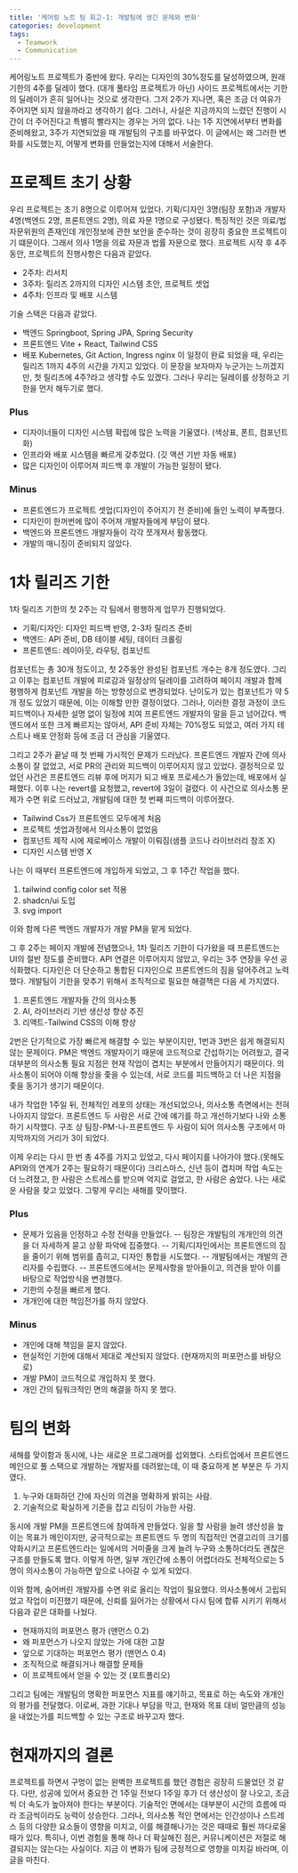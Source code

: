 ```yaml
---
title: '케어링 노트 팀 회고-1: 개발팀에 생긴 문제와 변화'
categories: development
tags:
  - Teamwork
  - Communication
---
```


케어링노트 프로젝트가 중반에 왔다. 우리는 디자인의 30%정도를 달성하였으며, 원래 기한의 4주를 딜레이 했다.
(대개 풀타임 프로젝트가 아닌) 사이드 프로젝트에서는 기한의 딜레이가 흔히 일어나는 것으로 생각한다. 그저 2주가 지나면, 혹은 조금 더 여유가 주어지면 되지 않을까라고 생각하기 쉽다.
그러나, 사실은 지금까지의 느렸던 진행이 시간이 더 주어진다고 특별히 빨라지는 경우는 거의 없다. 나는 1주 지연에서부터 변화를 준비해왔고, 3주가 지연되었을 때 개발팀의 구조를 바꾸었다.
이 글에서는 왜 그러한 변화를 시도했는지, 어떻게 변화를 만들었는지에 대해서 서술한다.

# 프로젝트 초기 상황

우리 프로젝트는 초기 8명으로 이루어져 있었다. 기획/디자인 3명(팀장 포함)과 개발자 4명(백엔드 2명, 프론트엔드 2명), 의료 자문 1명으로 구성됐다. 특징적인 것은 의료/법 자문위원의 존재인데 개인정보에 관한 보안을 준수하는 것이 굉장히 중요한 프로젝트이기 떄문이다. 그래서 의사 1명을 의료 자문과 법률 자문으로 했다.
프로젝트 시작 후 4주 동안, 프로젝트의 진행사항은 다음과 같았다.

- 2주차: 리서치
- 3주차: 릴리즈 2까지의 디자인 시스템 초안, 프로젝트 셋업
- 4주차: 인프라 및 배포 시스템

기술 스택은 다음과 같았다.

- 백엔드 Springboot, Spring JPA, Spring Security
- 프론트엔드 Vite + React, Tailwind CSS
- 배포 Kubernetes, Git Action, Ingress nginx
  이 일정이 완료 되었을 때, 우리는 릴리즈 1까지 4주의 시간을 가지고 있었다. 이 문장을 보자마자 누군가는 느끼겠지만, 첫 릴리즈에 4주?라고 생각할 수도 있겠다.
  그러나 우리는 딜레이를 상정하고 기한을 먼저 해두기로 했다.

### Plus

- 디자이너들이 디자인 시스템 확립에 많은 노력을 기울였다. (색상표, 폰트, 컴포넌트화)
- 인프라와 배포 시스템을 빠르게 갖추었다. (깃 액션 기반 자동 배포)
- 많은 디자인이 이루어져 피드백 후 개발이 가능한 일정이 됐다.

### Minus

- 프론트엔드가 프로젝트 셋업(디자인이 주어지기 전 준비)에 들인 노력이 부족했다.
- 디자인이 한꺼번에 많이 주어져 개발자들에게 부담이 됐다.
- 백엔드와 프론트엔드 개발자들이 각각 쪼개져서 활동했다.
- 개발의 매니징이 준비되지 않았다.

# 1차 릴리즈 기한

1차 릴리즈 기한의 첫 2주는 각 팀에서 평행하게 업무가 진행되었다.

- 기획/디자인: 디자인 피드백 반영, 2-3차 릴리즈 준비
- 백엔드: API 준비, DB 테이블 세팅, 데이터 크롤링
- 프론트엔드: 레이아웃, 라우팅, 컴포넌트

컴포넌트는 총 30개 정도이고, 첫 2주동안 완성된 컴포넌트 개수는 8개 정도였다. 그리고 이후는 컴포넌트 개발에 피로감과 일정상의 딜레이를 고려하여 페이지 개발과 함께 평행하게 컴포넌트 개발을 하는 방향성으로 변경되었다.
난이도가 있는 컴포넌트가 약 5개 정도 있었기 때문에, 이는 이해할 만한 결정이었다. 그러나, 이러한 결정 과정이 코드 피드백이나 자세한 설명 없이 일정에 치여 프론트엔드 개발자의 말을 듣고 넘어갔다.
백엔드에서 또한 크게 빠르지는 않아서, API 준비 자체는 70%정도 되었고, 여러 가지 테스트나 배포 안정화 등에 조금 더 관심을 기울였다.

그리고 2주가 끝날 때 첫 번째 가시적인 문제가 드러났다. 프론트엔드 개발자 간에 의사소통이 잘 없었고, 서로 PR의 관리와 피드백이 이루어지지 않고 있었다. 결정적으로 있었던 사건은 프론트엔드 리뷰 후에 머지가 되고 배포 프로세스가 돌았는데, 배포에서 실패했다.
이후 나는 revert를 요청했고, revert에 3일이 걸렸다.
이 사건으로 의사소통 문제가 수면 위로 드러났고, 개발팀에 대한 첫 번째 피드백이 이루어졌다.

- Tailwind Css가 프론트엔드 모두에게 처음
- 프로젝트 셋업과정에서 의사소통이 없었음
- 컴포넌트 제작 시에 제로베이스 개발이 이뤄짐(샘플 코드나 라이브러리 참조 X)
- 디자인 시스템 반영 X

나는 이 때부터 프론트엔드에 개입하게 되었고, 그 후 1주간 작업을 했다.

1. tailwind config color set 적용
2. shadcn/ui 도입
3. svg import

이와 함께 다른 백엔드 개발자가 개발 PM을 맡게 되었다.

그 후 2주는 페이지 개발에 전념했으나, 1차 릴리즈 기한이 다가왔을 때 프론트엔드는 UI의 절반 정도를 준비했다. API 연결은 이루어지지 않았고, 우리는 3주 연장을 우선 공식화했다. 디자인은 더 단순하고 통합된 디자인으로 프론트엔드의 짐을 덜어주려고 노력했다. 개발팀이 기한을 맞추기 위해서 조직적으로 필요한 해결책은 다음 세 가지였다.

1. 프론트엔드 개발자들 간의 의사소통
2. AI, 라이브러리 기반 생산성 향상 추진
3. 리액트-Tailwind CSS의 이해 향상

2번은 단기적으로 가장 빠르게 해결할 수 있는 부분이지만, 1번과 3번은 쉽게 해결되지 않는 문제이다. PM은 백엔드 개발자이기 때문에 코드적으로 간섭하기는 어려웠고, 결국 대부분의 의사소통 필요 지점은 현재 작업이 겹치는 부분에서 만들어지기 때문이다. 의사소통이 되어야 이해 향상을 좇을 수 있는데, 서로 코드를 피드백하고 더 나은 지점을 좇을 동기가 생기기 때문이다.

내가 작업한 1주일 뒤, 전체적인 레포의 상태는 개선되었으나, 의사소통 측면에서는 전혀 나아지지 않았다. 프론트엔드 두 사람은 서로 간에 얘기를 하고 개선하기보다 나와 소통하기 시작했다. 구조 상 팀장-PM-나-프론트엔드 두 사람이 되어 의사소통 구조에서 마지막까지의 거리가 3이 되었다.

이제 우리는 다시 한 번 총 4주를 가지고 있었고, 다시 페이지를 나아가야 했다.(못해도 API와의 연계가 2주는 필요하기 때문이다) 크리스마스, 신년 등이 겹치며 작업 속도는 더 느려졌고, 한 사람은 스트레스를 받으며 억지로 걸었고, 한 사람은 숨었다. 나는 새로운 사람을 찾고 있었다. 그렇게 우리는 새해를 맞이했다.

### Plus

- 문제가 있음을 인정하고 수정 전략을 만들었다.
  -- 팀장은 개발팀의 개개인의 의견을 더 자세하게 묻고 상황 파악에 집중했다.
  -- 기획/디자인에서는 프론트엔드의 짐을 줄이기 위해 범위를 좁히고, 디자인 통합을 시도했다.
  -- 개발팀에서는 개발의 관리자를 수립했다.
  -- 프론트엔드에서는 문제사항을 받아들이고, 의견을 받아 이를 바탕으로 작업방식을 변경했다.
- 기한의 수정을 빠르게 했다.
- 개개인에 대한 책임전가를 하지 않았다.

### Minus

- 개인에 대해 책임을 묻지 않았다.
- 현실적인 기한에 대해서 제대로 계산되지 않았다. (현재까지의 퍼포먼스를 바탕으로)
- 개발 PM이 코드적으로 개입하지 못 했다.
- 개인 간의 팀워크적인 면의 해결을 하지 못 했다.

# 팀의 변화

새해를 맞이함과 동시에, 나는 새로운 프로그래머를 섭외했다. 스타트업에서 프론트엔드 메인으로 풀 스택으로 개발하는 개발자를 데려왔는데, 이 때 중요하게 본 부분은 두 가지였다.

1. 누구와 대화하던 간에 자신의 의견을 명확하게 밝히는 사람.
2. 기술적으로 확실하게 기준을 잡고 리딩이 가능한 사람.

동시에 개발 PM을 프론트엔드에 참여하게 만들었다. 일을 할 사람을 늘려 생산성을 높이는 목표가 메인이지만, 궁극적으로는 프론트엔드 두 명의 직접적인 연결고리의 크기를 약화시키고 프론트엔드라는 일에서의 거미줄을 크게 늘려 누구와 소통하더라도 괜찮은 구조를 만들도록 했다. 이렇게 하면, 일부 개인간에 소통이 어렵더라도 전체적으로는 5명이 의사소통이 가능하면 앞으로 나아갈 수 있게 되었다.

이와 함께, 숨어버린 개발자를 수면 위로 올리는 작업이 필요했다. 의사소통에서 고립되었고 작업이 미진했기 때문에, 신뢰를 잃어가는 상황에서 다시 팀에 합류 시키기 위해서 다음과 같은 대화를 나눴다.

- 현재까지의 퍼포먼스 평가 (맨먼스 0.2)
- 왜 퍼포먼스가 나오지 않았는 가에 대한 고찰
- 앞으로 기대하는 퍼포먼스 평가 (맨먼스 0.4)
- 조직적으로 해결되거나 해결할 문제들
- 이 프로젝트에서 얻을 수 있는 것 (포트폴리오)

그리고 팀에는 개발팀의 명확한 퍼포먼스 지표를 얘기하고, 목표로 하는 속도와 개개인의 평가를 전달했다. 이로써, 과한 기대나 부담을 막고, 현재와 목표 대비 얼만큼의 성능을 내었는가를 피드백할 수 있는 구조로 바꾸고자 했다.

# 현재까지의 결론

프로젝트를 하면서 구멍이 없는 완벽한 프로젝트를 했던 경험은 굉장히 드물었던 것 같다. 다만, 성공에 있어서 중요한 건 1주일 전보다 1주일 후가 더 생산성이 잘 나오고, 조금씩 더 속도가 높아져야 한다는 부분이다. 기술적인 면에서는 대부분이 시간의 흐름에 따라 조금씩이라도 능력이 상승한다. 그러나, 의사소통 적인 면에서는 인간성이나 스트레스 등의 다양한 요소들이 영향을 미치고, 이를 해결해나가는 것은 때때로 훨씬 까다로울 때가 있다. 특히나, 이번 경험을 통해 하나 더 확실해진 점은, 커뮤니케이션은 저절로 해결되지는 않는다는 사실이다. 지금 이 변화가 팀에 긍정적으로 영향을 미치길 바라며, 이 글을 마친다.
